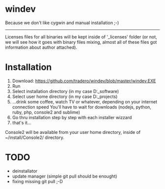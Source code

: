 windev
======

Because we don't like cygwin and manual installation ;-)

----

Licenses files for all binaries will be kept inside of '_licenses' folder (or not, we will see how it goes with binary files mixing, almost all of these files got information about author attached).

Installation
=====

1. Download: https://github.com/tradero/windev/blob/master/windev.EXE
2. Run
3. Select installation directory (in my case D:\_software)
4. Select user home directory (in my case D:\_projects)
5. ...drink some coffee, watch TV or whatever, depending on your internet connection speed You'll have to wait for downloads (nodejs, python, ruby, php, console2 and sublime)
6. Go thru installation step by step with each installer wizzard
7. that's it...

Console2 will be available from your user home directory, inside of ~/install/Console2/ directory.

TODO
=====

- deinstallator
- update manager (simple git pull should be enought)
- fixing missing git pull ;-D
